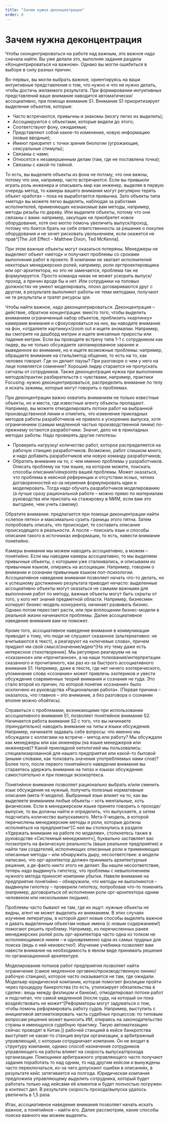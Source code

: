 ```yaml
---
title: "Зачем нужна деконцентрация"
order: 0
---
```


# Зачем нужна деконцентрация

Чтобы сконцентрироваться на работе над важным, это важное надо сначала найти. Вы уже делали это, выполняя задания раздела «Концентрироваться на важном». Однако вы могли ошибиться в выборе в силу разных причин.

Во-первых, вы могли выбрать важное, ориентируясь на ваши интуитивные представления о том, что нужно и что не нужно делать, чтобы достичь желаемого результата. При формировании интуитивных представлений ваше внимание наводится автоматически/ассоциативно, при помощи внимания S1. Внимание S1 приоритизирует выделение объектов, которые:

* Часто встречаются, привычны и знакомы (мозгу легко их выделить);
* Ассоциируются с объектами, которые видели до этого;
* Соответствуют фону, ожидаемые;
* Представляют собой какое-то изменение, новую информацию (новые вводные);
* Имеют приоритет с точки зрения биологии (угрожающие, сексуальные стимулы);
* Связаны с нами;
* Относятся к незавершенным делам (там, где не поставлена точка);
* Связаны с какой-то тайной.

То есть, вы выделите объекты из фона не потому, что они важны, потому что они, например, часто встречаются. Если вы привыкли играть роль инженера и описывать мир как инженер, выделяя в первую очередь метод, то камеры вашего внимания могут регулярно терять объект «работа» – пока не выработается привычка. Зато объекты типа «метод» вы можете легко выделять, наблюдая за работами исполнителей, применяющих незнакомые вам методы, например, методы резьбы по дереву. Или выделите объекты, потому что они связаны с вами: например, закупщик не приобретет новое оборудование, хотя оно могло помочь увеличить выпуск/проход, потому что боится брать на себя ответственность за решение о покупке оборудования и не хочет рисковать увольнением, если окажется не прав^[The Jolt Effect – Matthew Dixon, Ted McKenna].

При этом важные объекты могут оказаться потеряны. Менеджеры не выделяют объект «метод» и получают проблемы со сроками выполнения работ в проекте. В компании не хватает исполнителей некоторых менеджерских ролей, например, роли оргпроектировщика или орг-архитектора, но это не замечается, проблема так не формулируется. Просто команда никак не может ускорить выпуск/проход, а причин вроде бы и нет. Или сотрудники на топовых должностях не умеют моделировать, плохо договариваются друг с другом, в результате выполняют работы не теми методами, получают не те результаты и тратят ресурсы зря.

Чтобы найти важное, надо деконцентрироваться. Деконцентрация – действие, обратное концентрации: вместо того, чтобы выделить вниманием ограниченный набор объектов, приблизить «картинку» камерами внимания и сфокусироваться на них, вы наводите внимание на фон, «отдаляете картинку»/zoom out и ищете аномалии. Например, вы смотрите на дашборд метрик и ищете внезапные приросты или падения метрик. Если вы проводите встречу типа 1-1 с сотрудником как лидер, вы не только обсуждаете запланированное заранее и выведенное во внимание, но и ищете возможные проблемы: например, обращаете внимание на стиль/метод общения, то есть на то, как человек говорит. Где он делает паузы? При разговоре о чем у него на лице появляется сомнение? Хороший лидер старается не пропускать сигналы от сотрудников. Также деконцентрация нужна при выполнении методов/практик разбирательств с чувствами, например, практики Focusing: нужно деконцентрироваться, распределить внимание по телу и искать зажимы, которые могут говорить о проблемах.

При деконцентрации важно охватить вниманием не только известные объекты, но и места, где известные агенту объекты пропадают. Например, вы можете отмоделировать потоки работ на выбранной производственной линии и отметить, что изменение прикладных методов работы разработчиков не привело к ускорению выпуска, хотя ограничением (самым медленной частью производственной линии) по-прежнему остаются разработчики. Значит, дело не в прикладных методах работы. Надо проверять другие гипотезы:

* Проверить нагрузку/ количество работ, которое распределяется на рабочую станцию разработчиков. Возможно, работ слишком много, и надо добавить разработчиков или новую команду разработчиков;
* Обратить внимание на то, с чем именно проблемы у разработчиков. Описать проблему на том языке, на котором можете, поискать способы описания/viewpoints вашей проблемы. Может оказаться, что проблема в неясной референции и отсутствии ясных, четких договоренностей из-за неумения формулировать идеи и моделировать. Тогда надо обучать разработчиков моделированию (а лучше сразу рациональной работе – можно прямо по материалам руководства или прислать на стажировку в МИМ, если вам это выгоднее, чем учить самому).

Обратите внимание: предлагается при помощи деконцентрации найти «слепое пятно» и максимально сузить границы этого пятна. Затем попробовать описать, что происходит, те составить описание происходящего в реальности. А после – поискать язык и способы описания такого в источниках информации, то есть, навести внимание понятийно.

Камеры внимания мы можем наводить ассоциативно, а можем – понятийно. Если мы наводим камеры ассоциативно, то мы выделяем привычные объекты, с которыми уже сталкивались, и описываем их привычным языком, опираясь на ассоциации. Например, говорим о внимании и сознании привычным языком поп-психологии. Ассоциативное наведение внимания позволяет начать что-то делать, но к успешному достижению результата приводит нечасто: выделенные ассоциативно объекты могут оказаться не самыми важными для выполнения работ по методу, важные объекты могут быть скрыты от того, у кого нет знаний предметной области. Например, бизнесмен копирует бизнес-модель конкурента, начинает развивать бизнес. Однако потом перестает расти, или при воплощении бизнес-модели в реальной жизни начинаются проблемы. Далее ассоциативное наведение внимания вам не поможет.

Кроме того, ассоциативное наведение внимания в коммуникации приводит к тому, что люди не слушают сказанное (альтернативно: не вчитываются в текст), а реагируют на «ключевые слова», причем придают им свой смысл/значение/идею^[На эту тему даже есть интересное стихотворение]. Мы регулярно реагируем не на «сказанное» или «прочитанное», а на наши толкования/интерпретации сказанного и прочитанного, как раз из-за быстрого ассоциативного внимания S1. Например, даже в тексте, где нет ничего эзотерического, упоминание слова «сознание» может привлечь эзотериков и увести обсуждение современных теорий внимания и сознания не туда. Это стало второй из причин, по которой понятие «сознание» было исключено из руководства «Рациональная работа». (Первая причина – оказалось, что главное – это внимание, а без разговора о сознании вполне можно обойтись).

Справиться с проблемами, возникающими при использовании ассоциативного внимания S1, позволяет понятийное внимание S2. Начинается работа внимания S2 с того, что вы начинаете (принудительно) наводить внимание на типы и языки обсуждения. Например, начинаете задавать себе вопросы: что именно мы обсуждали с коллегами на встрече – метод или работу? Мы обсуждали как менеджеры или как инженеры (на языке менеджеров или инженеров)? Какой прикладной онтологией мы пользовались: специализированной для нашего предприятия или какой-то бытовой (иными словами, как толковать значения употребляемых нами слов)? Более того, после первого понятийного наведения внимания вы стараетесь удержать внимание на типах и языках обсуждения: самостоятельно и при помощи экзокортекса.

Понятийное внимание позволяет рационально выбрать и/или сменить язык обсуждения на нужный, получить полезные нормативные описания (мета-У-модели). Выбранный язык влияет на то, как вы выделяете вниманием любые объекты – хоть ментальные, хоть физические. Если в менеджерском языке принято говорить о проходе/выпуске, то вы должны найти и определить, что выпускаете, а затем подсчитать количество выпускаемого. Мета-У-модель, в которой перечислены менеджерские методы и роли, которые должны исполняться на предприятии^[С ней вы столкнулись в разделе «Удержать внимание на работе по моделям», столкнетесь также в руководстве «Системный менеджмент»], буквально заставляет вас посмотреть на физическую реальность (ваше реальное предприятие) и найти там создателей, исполняющих описанные роли и применяющих описанные методы – или обнаружить дыру, несоответствие: в модели написано, что орг-архитектор должен принимать архитектурные решения, а де-факто никто этого не делает. Вы нашли несоответствие, теперь надо выдвинуть гипотезу, что проблемы с невыполнением нужного метода приносят компании убытки. Навели внимание на предприятие понятийно – обнаружили, что методы не выполняются – выдвинули гипотезу – проверили гипотезу, попробовав что-то поменять (например, договориться об исполнении роли орг-архитектора одним человеком или несколькими людьми).

Проблемы часто бывают не там, где их ищут: нужные объекты не видны, агент не может выделить их вниманием. В этих случаях изучение литературы, в которой дают новые способы выделять важное и давать выделенным объектам новые имена (с новым содержанием!) помогают решить проблему. Например, из перечисленных ранее менеджерских ролей роль орг-архитектора часто одна из толком не исполняющимися никем – и одновременно одна из самых трудных для поиска (ведь о ней неизвестно!). Изучение учебника позволяет вам навести внимание на необходимость в явном виде принимать решения по организационной архитектуре.

Моделирование потоков работ предприятия позволяет найти ограничение (самое медленное оргзвено/производственную линию/рабочую станцию), которое часто оказывается не там, где ожидали. Модельер юридической компании, которая помогает физлицам пройти через процедуру банкротства (то есть, утилизирует обязательства в сделке:: вещь между физлицом и банком), отмоделировал потоки работ и подсчитал, что самой медленной (после суда, на который он пока воздействовать не может^[Реформаторы могут задуматься о том, чтобы помочь реформировать работу судов. Например, выступить с инициативой автоматизировать часть судебных процессов: по типовым вопросам решения может выносить ИИ, опираясь на законодательство страны и имеющуюся судебную практику. Такую автоматизацию сейчас проводят в Китае.]) рабочей станцией в кейсе банкротства выступает не какая-то станция внутри организации, а арбитражный управляющий, с которым сотрудничает компания. Он не входит в структуру компании, однако способ назначения сотрудников управляющего на работы влияет на скорость выпуска/прохода организации. Помощники арбитражного управляющего часто получают задания поработать то над одним, то над другим кейсом и вынуждены часто переключаться, из-за чего допускают ошибки в описаниях, в результате кейс затягивается на полгода. Юридическая компания предложила управляющему выделить сотрудника, который будет работать только над кейсами её клиентов и будет полностью погружен в контекст дел. В результате скорость прохода/выпуска удалось увеличить в 1,5 раза.

Итак, ассоциативное наведение внимания позволяет начать искать важное, а понятийное – найти его. Далее рассмотрим, какие способы поиска важного мы можем выделить.